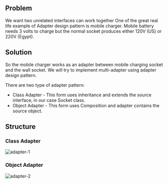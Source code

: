 ## Problem
We want two unrelated interfaces can work together
One of the great real life example of Adapter design pattern is mobile charger. 
Mobile battery needs 3 volts to charge but the normal socket produces either 120V (US) or 220V (Egypt).

## Solution
So the mobile charger works as an adapter between mobile charging socket and the wall socket.
We will try to implement multi-adapter using adapter design pattern.

There are two type of adapter pattern:
* Class Adapter - This form uses inheritance and extends the source interface, in our case Socket class.
* Object Adapter - This form uses Composition and adapter contains the source object.

## Structure
### Class Adapter
![adapter-1](https://github.com/user-attachments/assets/70247c81-1de7-437d-a76b-023312ae5ee3)

### Object Adapter
![adapter-2](https://github.com/user-attachments/assets/e23ebd1a-2ddc-4e31-aca1-5b44210157e5)